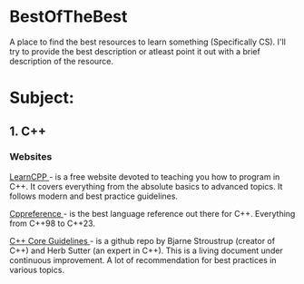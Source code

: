 # BestOfTheBest
A place to find the best resources to learn something (Specifically CS). I'll try to provide the best description or atleast point it out with a brief description of the resource. 

<h1>Subject:</h1>
<h2>1. C++ </h2>
<h3> Websites </h3>
<a href = "https://www.learncpp.com/" > LearnCPP </a> -  is a free website devoted to teaching you how to program in C++.  It covers everything from the absolute basics to            advanced topics. It follows modern and best practice guidelines.

<a href = "https://en.cppreference.com/" > Cppreference </a> - is the best language reference out there for C++. Everything from C++98 to C++23.

<a href = "https://github.com/isocpp/CppCoreGuidelines/blob/master/CppCoreGuidelines.md#es20-always-initialize-an-object" > C++ Core Guidelines </a> - is a github repo by Bjarne Stroustrup (creator of C++) and Herb Sutter (an expert in C++). This is a living document under continuous improvement. A lot of recommendation for best practices in various topics.
